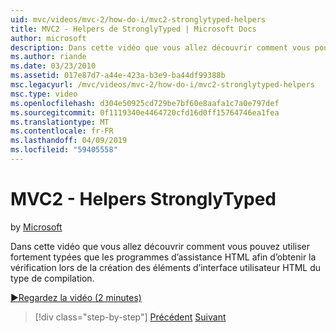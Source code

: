 ```yaml
---
uid: mvc/videos/mvc-2/how-do-i/mvc2-stronglytyped-helpers
title: MVC2 - Helpers de StronglyTyped | Microsoft Docs
author: microsoft
description: Dans cette vidéo que vous allez découvrir comment vous pouvez utiliser fortement typées que les programmes d’assistance HTML afin d’obtenir la vérification lors de la création des éléments d’interface utilisateur HTML du type de compilation.
ms.author: riande
ms.date: 03/23/2010
ms.assetid: 017e87d7-a44e-423a-b3e9-ba44df99388b
msc.legacyurl: /mvc/videos/mvc-2/how-do-i/mvc2-stronglytyped-helpers
msc.type: video
ms.openlocfilehash: d304e50925cd729be7bf60e8aafa1c7a0e797def
ms.sourcegitcommit: 0f1119340e4464720cfd16d0ff15764746ea1fea
ms.translationtype: MT
ms.contentlocale: fr-FR
ms.lasthandoff: 04/09/2019
ms.locfileid: "59405558"
---
```

# <a name="mvc2---stronglytyped-helpers"></a>MVC2 - Helpers StronglyTyped

by [Microsoft](https://github.com/microsoft)

Dans cette vidéo que vous allez découvrir comment vous pouvez utiliser fortement typées que les programmes d’assistance HTML afin d’obtenir la vérification lors de la création des éléments d’interface utilisateur HTML du type de compilation.

[&#9654;Regardez la vidéo (2 minutes)](https://channel9.msdn.com/Blogs/ASP-NET-Site-Videos/mvc2-stronglytyped-helpers)

> [!div class="step-by-step"]
> [Précédent](mvc2-html-encoding.md)
> [Suivant](mvc2-model-validation.md)
